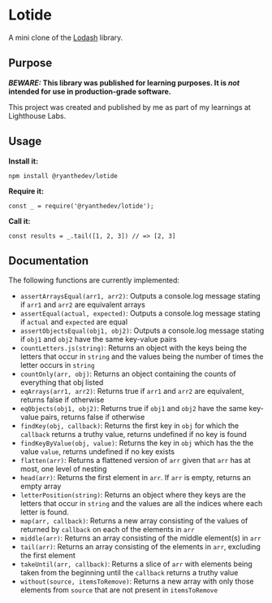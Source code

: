 
# Lotide

A mini clone of the [Lodash](https://lodash.com) library.

## Purpose

**_BEWARE:_ This library was published for learning purposes. It is _not_ intended for use in production-grade software.**

This project was created and published by me as part of my learnings at Lighthouse Labs. 

## Usage

**Install it:**

`npm install @ryanthedev/lotide`

**Require it:**

`const _ = require('@ryanthedev/lotide');`

**Call it:**

`const results = _.tail([1, 2, 3]) // => [2, 3]`

## Documentation

The following functions are currently implemented:

* `assertArraysEqual(arr1, arr2)`: Outputs a console.log message stating if `arr1` and `arr2` are equivalent arrays
* `assertEqual(actual, expected)`: Outputs a console.log message stating if `actual` and `expected` are equal
* `assertObjectsEqual(obj1, obj2)`: Outputs a console.log message stating if `obj1` and `obj2` have the same key-value pairs
* `countLetters.js(string)`: Returns an object with the keys being the letters that occur in `string` and the values being the number of times the letter occurs in `string`
* `countOnly(arr, obj)`: Returns an object containing the counts of everything that obj listed
* `eqArrays(arr1, arr2)`: Returns true if `arr1` and `arr2` are equivalent, returns false if otherwise
* `eqObjects(obj1, obj2)`: Returns true if `obj1` and `obj2` have the same key-value pairs, returns false if otherwise
* `findKey(obj, callback)`: Returns the first key in `obj` for which the `callback` returns a truthy value, returns undefined if no key is found
* `findKeyByValue(obj, value)`: Returns the key in `obj` which has the the value `value`, returns undefined if no key exists
* `flatten(arr)`: Returns a flattened version of `arr` given that `arr` has at most, one level of nesting
* `head(arr)`: Returns the first element in `arr`. If `arr` is empty, returns an empty array
* `letterPosition(string)`: Returns an object where they keys are the letters that occur in `string` and the values are all the indices where each letter is found.
* `map(arr, callback)`: Returns a new array consisting of the values of returned by `callback` on each of the elements in `arr`
* `middle(arr)`: Returns an array consisting of the middle element(s) in `arr`
* `tail(arr)`: Returns an array consisting of the elements in `arr`, excluding the first element
* `takeUntil(arr, callback)`: Returns a slice of `arr` with elements being taken from the beginning until the `callback` returns a truthy value
* `without(source, itemsToRemove)`: Returns a new array with only those elements from `source` that are not present in `itemsToRemove`







